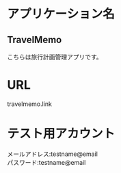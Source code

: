 # アプリケーション名 <br>
## TravelMemo <br>
こちらは旅行計画管理アプリです。　<br>
# URL <br>
travelmemo.link <br>
# テスト用アカウント <br>
メールアドレス:testname@email <br>
パスワード:testname@email <br>
#

